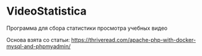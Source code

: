 # VideoStatistica
Программа для сбора статистики просмотра учебных видео

Основа взята со статьи:
https://thriveread.com/apache-php-with-docker-mysql-and-phpmyadmin/